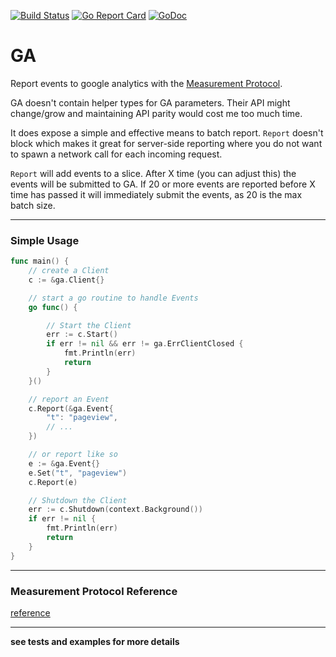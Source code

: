 [![Build Status](https://travis-ci.org/romainmenke/ga.svg?branch=master)](https://travis-ci.org/romainmenke/ga)
[![Go Report Card](https://goreportcard.com/badge/github.com/romainmenke/ga)](https://goreportcard.com/report/github.com/romainmenke/ga)
[![GoDoc](https://godoc.org/github.com/romainmenke/ga?status.svg)](https://godoc.org/github.com/romainmenke/ga)

# GA

Report events to google analytics with the [Measurement Protocol](https://developers.google.com/analytics/devguides/collection/protocol/v1/).

GA doesn't contain helper types for GA parameters. Their API might change/grow and maintaining API parity would cost me too much time.

It does expose a simple and effective means to batch report. `Report` doesn't block which makes it great for server-side reporting where you do not want to spawn a network call for each incoming request.

`Report` will add events to a slice. After X time (you can adjust this) the events will be submitted to GA. If 20 or more events are reported before X time has passed it will immediately submit the events, as 20 is the max batch size.

---

### Simple Usage

```go
func main() {
	// create a Client
	c := &ga.Client{}

	// start a go routine to handle Events
	go func() {

		// Start the Client
		err := c.Start()
		if err != nil && err != ga.ErrClientClosed {
			fmt.Println(err)
			return
		}
	}()

	// report an Event
	c.Report(&ga.Event{
		"t": "pageview",
		// ...
	})

	// or report like so
	e := &ga.Event{}
	e.Set("t", "pageview")
	c.Report(e)

	// Shutdown the Client
	err := c.Shutdown(context.Background())
	if err != nil {
		fmt.Println(err)
		return
	}
}
```

---

### Measurement Protocol Reference

[reference](https://developers.google.com/analytics/devguides/collection/protocol/v1/parameters)

---

**see tests and examples for more details**
